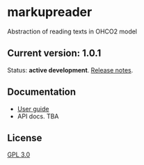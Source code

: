 # markupreader

Abstraction of reading texts in OHCO2 model


## Current version: 1.0.1

Status: **active development**. [Release notes](./releases.md).



## Documentation

- [User guide](https://hcmid.github.io/markupreader/)
- API docs. TBA

## License

[GPL 3.0](http://www.opensource.org/licenses/gpl-3.0.html)
